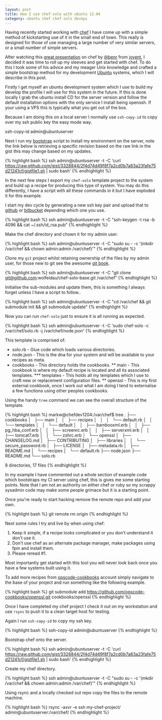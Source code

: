 ```yaml
---
layout: post
title: How I use chef-solo with ubuntu 12.04
category: ubuntu chef chef-solo devops
---
```


Having recently started working with [chef](http://www.opscode.com/chef/) I have come up with a simple method of kickstarting use of it in the small
end of town. This really is designed for those of use managing a large number of very similar servers, or a small number
of simple servers.

After watching this [great presentation](http://www.youtube.com/watch?v=he7vxhm6v64&feature=youtu.be) on chef by [@benr](https://twitter.com/benr) from [joyent](http://joyent.com/), I decided it was time to roll up my sleeves and
get started with chef. To do this I took some of his advice and my meager Unix knowledge and crafted a simple bootstrap method
for my development [Ubuntu](http://ubuntu.com) systems, which I will describe in this post.

Firstly I get myself an ubuntu development system which I use to build my develop the profile I will use for this system
in the future. If this is done locally I grab the ubuntu install CD for the server version and follow the default
installation options with the only service I install being openssh. If your using a VPS this is typically what you get out
of the box.

Because I am doing this on a local server I normally use `ssh-copy-id` to copy over my ssh public key the easy mode way.

ssh-copy-id admin@ubuntuserver

Next I run my [bootstrap](https://gist.github.com/3328844) script to install my environment on the server, note the link below
is retrieving a specific revision based on the raw link in the gist this may change based on my updates.

{% highlight bash %}
ssh admin@ubuntuserver -t -C 'curl https://raw.github.com/gist/3328844/2f4d74d49f8f7a2cd0b7a83a23fafe75d21241cf/gistfile1.sh | sudo bash'
{% endhighlight %}

In the next few steps I export my `chef-solo` template project to the system and build up a recipe for producing this
type of system. You may do this differently, I have a script with all these commands in it but I have exploded it
for this example.

I start my dev cycle by generating a new ssh key pair and upload that to [github](https://github.com) or [bitbucket](https://bitbucket.org/) depending which one you use.

{% highlight bash %}
ssh admin@ubuntuserver -t -C "ssh-keygen -t rsa -b 4096 && cat ~/.ssh/id_rsa.pub"
{% endhighlight %}

Make the chef directory and chown it for my admin user.

{% highlight bash %}
ssh admin@ubuntuserver -t -C "sudo su - -c '(mkdir /var/chef && chown admin:admin /var/chef)'"
{% endhighlight %}

Clone my `git` project whilst retaining ownership of the files by my admin user, for those new to git see the awesome [git book](http://git-scm.com/book).

{% highlight bash %}
ssh admin@ubuntuserver -t -C "git clone git@github.com:wolfeidau/chef-solo-base.git /var/chef"
{% endhighlight %}

Initialise the sub-modules and update them, this is something I always forget unless I have a script to follow..

{% highlight bash %}
ssh admin@ubuntuserver -t -C "cd /var/chef && git submodule init && git submodule update"
{% endhighlight %}

Now you can run `chef-solo` just to ensure it is all running as expected.

{% highlight bash %}
ssh admin@ubuntuserver -t -C 'sudo chef-solo -c /var/chef/solo.rb -j /var/chef/node.json'
{% endhighlight %}

This template is comprised of:

* solo.rb - Glue code which loads various directories.
* node.json - This is the dna for your system and will be available to your recipes as meta.
* cookbooks - This directory holds the cookbooks.
** main - This cookbook is where my default recipe is located and all its associated templates.
*** templates - This holds all my templates which I use to craft new or replacement configuration files.
** openssl - This is my first external cookbook, once I work out what I am doing I tend to externalise a few functions using other peoples cookbooks.

Using the handy `tree` command we can see the overall structure of the template.

{% highlight bash %}
markw@chefdev1204:/var/chef$ tree
.
├── cookbooks
│   ├── main
│   │   ├── recipes
│   │   │   └── default.rb
│   │   └── templates
│   │       └── default
│   │           ├── bambooxml.erb
│   │           ├── pg_hba_conf.erb
│   │           ├── screenrc.erb
│   │           ├── serverxml.erb
│   │           ├── tomcat7.erb
│   │           └── zshrc.erb
│   └── openssl
│       ├── CHANGELOG.md
│       ├── CONTRIBUTING
│       ├── libraries
│       │   └── secure_password.rb
│       ├── LICENSE
│       ├── metadata.rb
│       ├── README.md
│       └── recipes
│           └── default.rb
├── node.json
├── README.md
└── solo.rb

8 directories, 17 files
{% endhighlight %}

In my example I have commented out a whole section of example code which bootstraps my CI server using chef, this is
gives me some starting points. Note that I am not an authority on either chef or ruby so my scrappy sysadmin code may
make some people grimace but it is a starting point.

Once you're ready to start hacking remove the remote repo and add your own.

{% highlight bash %}
git remote rm origin
{% endhighlight %}

Next some rules I try and live by when using chef:

1. Keep it simple, if a recipe looks complicated or you don't understand it don't use it.
2. Don't use chef as an alternate package manager, make packages using fpm and install them.
3. Please reread #1.

Most importantly get started with this tool you will never look back once you have a few systems built using it.

To add more recipes from [opscode-cookbooks](https://github.com/opscode-cookbooks) account simply navigate to the base of your project and run something like the
following example.

{% highlight bash %}
git submodule add https://github.com/opscode-cookbooks/openssl.git cookbooks/openssl
{% endhighlight %}

Once I have completed my chef project I check it out on my workstation and use `rsync` to push it to a clean target host for testing.

Again I run `ssh-copy-id` to copy my ssh key.

{% highlight bash %}
ssh-copy-id admin@ubuntuserver
{% endhighlight %}

Bootstrap chef onto the server.

{% highlight bash %}
ssh admin@ubuntuserver -t -C 'curl https://raw.github.com/gist/3328844/2f4d74d49f8f7a2cd0b7a83a23fafe75d21241cf/gistfile1.sh | sudo bash'
{% endhighlight %}

Create my chef directory.

{% highlight bash %}
ssh admin@ubuntuserver -t -C "sudo su - -c '(mkdir /var/chef && chown admin:admin /var/chef)'"
{% endhighlight %}

Using rsync and a locally checked out repo copy the files to the remote machine.

{% highlight bash %}
rsync -axvr -e ssh my-chef-project/ admin@ubuntuserver:/var/chef/
{% endhighlight %}


